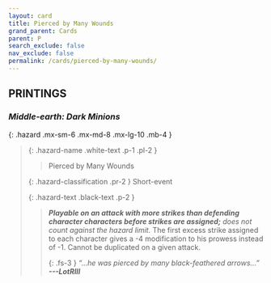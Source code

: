 ```yaml
---
layout: card
title: Pierced by Many Wounds
grand_parent: Cards
parent: P
search_exclude: false
nav_exclude: false
permalink: /cards/pierced-by-many-wounds/
---
```


## PRINTINGS


### _Middle-earth: Dark Minions_

{: .hazard .mx-sm-6 .mx-md-8 .mx-lg-10 .mb-4 }
> {: .hazard-name .white-text .p-1 .pl-2 }
> > <div class="hazard-mp"></div>
> > <div class="card-name">Pierced by Many Wounds</div>
>
> {: .hazard-classification .pr-2 }
> Short-event
>
> {: .hazard-text .black-text .p-2 }
> > ***Playable on an attack with more strikes than defending character characters before strikes are assigned;*** _does not count against the hazard limit._ The first excess strike assigned to each character gives a -4 modification to his prowess instead of -1. Cannot be duplicated on a given attack. 
> > 
> > {: .fs-3 } 
> > _“...he was pierced by many black-feathered arrows...”_ ***---&#65279;LotRIII***  
>
